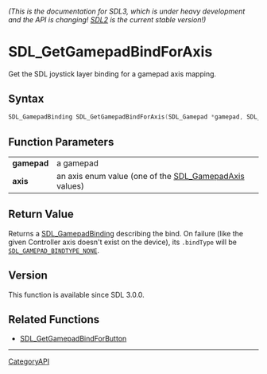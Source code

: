 ###### (This is the documentation for SDL3, which is under heavy development and the API is changing! [SDL2](https://wiki.libsdl.org/SDL2/) is the current stable version!)
# SDL_GetGamepadBindForAxis

Get the SDL joystick layer binding for a gamepad axis mapping.

## Syntax

```c
SDL_GamepadBinding SDL_GetGamepadBindForAxis(SDL_Gamepad *gamepad, SDL_GamepadAxis axis);

```

## Function Parameters

|                 |                                                                           |
| --------------- | ------------------------------------------------------------------------- |
| **gamepad**     | a gamepad                                                                 |
| **axis**        | an axis enum value (one of the [SDL_GamepadAxis](SDL_GamepadAxis.md) values) |

## Return Value

Returns a [SDL_GamepadBinding](SDL_GamepadBinding.md) describing the bind. On
failure (like the given Controller axis doesn't exist on the device), its
`.bindType` will be
[`SDL_GAMEPAD_BINDTYPE_NONE`](SDL_GAMEPAD_BINDTYPE_NONE).

## Version

This function is available since SDL 3.0.0.

## Related Functions

* [SDL_GetGamepadBindForButton](SDL_GetGamepadBindForButton.md)

----
[CategoryAPI](CategoryAPI.md)
